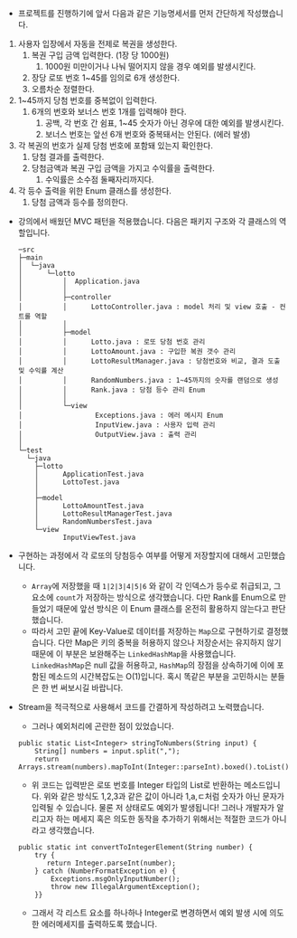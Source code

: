 - 프로젝트를 진행하기에 앞서 다음과 같은 기능명세서를 먼저 간단하게 작성했습니다.
1. 사용자 입장에서 자동을 전제로 복권을 생성한다.
    1. 복권 구입 금액 입력한다. (1장 당 1000원)
        1. 1000원 미만이거나 나눠 떨어지지 않을 경우 예외를 발생시킨다.
    2. 장당 로또 번호 1~45를 임의로 6개 생성한다.
    3. 오름차순 정렬한다.
2. 1~45까지 당첨 번호를 중복없이 입력한다.
    1. 6개의 번호와 보너스 번호 1개를 입력해야 한다.
        1. 공백, 각 번호 간 쉼표, 1~45 숫자가 아닌 경우에 대한 예외를 발생시킨다.
        2. 보너스 번호는 앞선 6개 번호와 중복돼서는 안된다. (에러 발생)
3. 각 복권의 번호가 실제 당첨 번호에 포함돼 있는지 확인한다.
    1. 당첨 결과를 출력한다.
    2. 당첨금액과 복권 구입 금액을 가지고 수익률을 출력한다.
        1. 수익률은 소수점 둘째자리까지다.
4. 각 등수 출력을 위한 Enum 클래스를 생성한다.
    1. 당첨 금액과 등수를 정의한다.

- 강의에서 배웠던 MVC 패턴을 적용했습니다. 다음은 패키지 구조와 각 클래스의 역할입니다.
  ```
  ─src
  ├─main
  │  └─java
  │      └─lotto
  │          │  Application.java
  │          │
  │          ├─controller
  │          │      LottoController.java : model 처리 및 view 호출 - 컨트롤 역할
  │          │
  │          ├─model
  │          │      Lotto.java : 로또 당첨 번호 관리
  │          │      LottoAmount.java : 구입한 복권 갯수 관리
  │          │      LottoResultManager.java : 당첨번호와 비교, 결과 도출 및 수익률 계산
  │          │      RandomNumbers.java : 1~45까지의 숫자를 랜덤으로 생성
  │          │      Rank.java : 당첨 등수 관리 Enum
  │          │
  │          └─view
  │                  Exceptions.java : 에러 메시지 Enum
  │                  InputView.java : 사용자 입력 관리
  │                  OutputView.java : 출력 관리
  │
  └─test
    └─java
      ├─lotto
      │      ApplicationTest.java
      │      LottoTest.java
      │
      ├─model
      │      LottoAmountTest.java 
      │      LottoResultManagerTest.java
      │      RandomNumbersTest.java
      └─view
             InputViewTest.java
  ```

- 구현하는 과정에서 각 로또의 당첨등수 여부를 어떻게 저장할지에 대해서 고민했습니다.
  - `Array`에 저장했을 때 `1|2|3|4|5|6` 와 같이 각 인덱스가 등수로 취급되고, 그 요소에 `count`가 저장하는 방식으로 생각했습니다. 다만 Rank를 Enum으로 만들었기 때문에 앞선 방식은 이 Enum 클래스를 온전히 활용하지 않는다고 판단했습니다.
  - 따라서 고민 끝에 Key-Value로 데이터를 저장하는 `Map`으로 구현하기로 결정했습니다. 다만 Map은 키의 중복을 허용하지 않으나 저장순서는 유지하지 않기 때문에 이 부분은 보완해주는 `LinkedHashMap`을 사용했습니다. `LinkedHashMap`은 null 값을 허용하고, `HashMap`의 장점을 상속하기에 이에 포함된 메소드의 시간복잡도는 O(1)입니다. 혹시 똑같은 부분을 고민하시는 분들은 한 번 써보시길 바랍니다.
- Stream을 적극적으로 사용해서 코드를 간결하게 작성하려고 노력했습니다.
  - 그러나 예외처리에 곤란한 점이 있었습니다.
  ```
  public static List<Integer> stringToNumbers(String input) {
      String[] numbers = input.split(",");
      return Arrays.stream(numbers).mapToInt(Integer::parseInt).boxed().toList();}
  ```
  - 위 코드는 입력받은 로또 번호를 Integer 타입의 List로 반환하는 메소드입니다. 위와 같은 방식도 1,2,3과 같은 값이 아니라 1,a,ㄷ처럼 숫자가 아닌 문자가 입력될 수 있습니다. 물론 저 상태로도 예외가 발생됩니다! 그러나 개발자가 알리고자 하는 메세지 혹은 의도한 동작을 추가하기 위해서는 적절한 코드가 아니라고 생각했습니다.
  ```
  public static int convertToIntegerElement(String number) {
      try {        
         return Integer.parseInt(number);
      } catch (NumberFormatException e) {
          Exceptions.msgOnlyInputNumber();
          throw new IllegalArgumentException();
      }}
  ```
  - 그래서 각 리스트 요소를 하나하나 Integer로 변경하면서 예외 발생 시에 의도한 에러메세지를 출력하도록 했습니다.